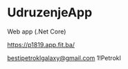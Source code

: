 # UdruzenjeApp
Web app (.Net Core)


https://p1819.app.fit.ba/

bestipetroklgalaxy@gmail.com
1!Petrokl
